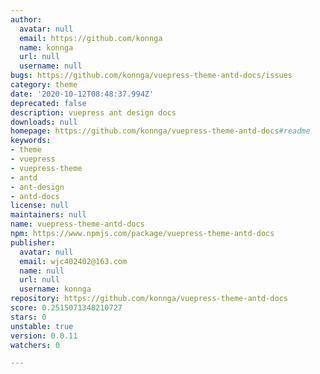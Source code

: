 ```yaml
---
author:
  avatar: null
  email: https://github.com/konnga
  name: konnga
  url: null
  username: null
bugs: https://github.com/konnga/vuepress-theme-antd-docs/issues
category: theme
date: '2020-10-12T08:48:37.994Z'
deprecated: false
description: vuepress ant design docs
downloads: null
homepage: https://github.com/konnga/vuepress-theme-antd-docs#readme
keywords:
- theme
- vuepress
- vuepress-theme
- antd
- ant-design
- antd-docs
license: null
maintainers: null
name: vuepress-theme-antd-docs
npm: https://www.npmjs.com/package/vuepress-theme-antd-docs
publisher:
  avatar: null
  email: wjc402402@163.com
  name: null
  url: null
  username: konnga
repository: https://github.com/konnga/vuepress-theme-antd-docs
score: 0.2515071348210727
stars: 0
unstable: true
version: 0.0.11
watchers: 0

---
```


